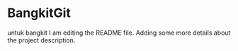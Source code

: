 # BangkitGit
untuk bangkit
I am editing the README file. 
Adding some more details about the project description.
